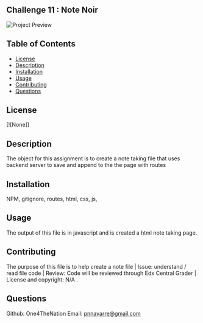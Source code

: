 ## Challenge 11 : Note Noir

![Project Preview]()

## Table of Contents
* [License](#license)
* [Description](#description)
* [Installation](#installation)
* [Usage](#usage)
* [Contributing](#contributing)
* [Questions](#questions)

## License 
[![None]]

## Description
The object for this assignment is to create a note taking file that uses backend server to save and append to the the page with routes

## Installation 
NPM, gitignore, routes, html, css, js,

## Usage 
The output of this file is in javascript and is created a html note taking page. 

## Contributing 
The purpose of this file is to help create a note file | Issue: understand / read file code | Review: Code will be reviewed through Edx Central Grader | License and copyright: N/A .


## Questions
Github: One4TheNation
Email: pnnavarre@gmail.com
